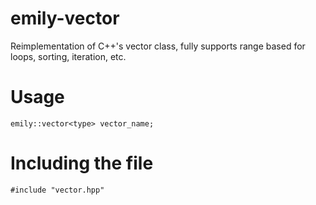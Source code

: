 # emily-vector
Reimplementation of C++'s vector class, fully supports range based for loops, sorting, iteration, etc.


# Usage 
```emily::vector<type> vector_name;```

# Including the file
```#include "vector.hpp"```
